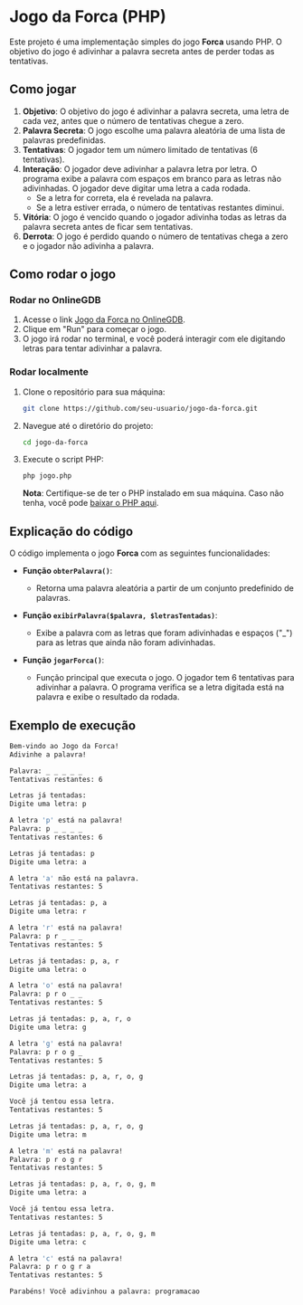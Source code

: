 # Jogo da Forca (PHP)

Este projeto é uma implementação simples do jogo **Forca** usando PHP. O objetivo do jogo é adivinhar a palavra secreta antes de perder todas as tentativas.

## Como jogar

1. **Objetivo**: O objetivo do jogo é adivinhar a palavra secreta, uma letra de cada vez, antes que o número de tentativas chegue a zero.
2. **Palavra Secreta**: O jogo escolhe uma palavra aleatória de uma lista de palavras predefinidas.
3. **Tentativas**: O jogador tem um número limitado de tentativas (6 tentativas).
4. **Interação**: O jogador deve adivinhar a palavra letra por letra. O programa exibe a palavra com espaços em branco para as letras não adivinhadas. O jogador deve digitar uma letra a cada rodada.
    - Se a letra for correta, ela é revelada na palavra.
    - Se a letra estiver errada, o número de tentativas restantes diminui.
5. **Vitória**: O jogo é vencido quando o jogador adivinha todas as letras da palavra secreta antes de ficar sem tentativas.
6. **Derrota**: O jogo é perdido quando o número de tentativas chega a zero e o jogador não adivinha a palavra.

## Como rodar o jogo


### Rodar no OnlineGDB

1. Acesse o link [Jogo da Forca no OnlineGDB](https://onlinegdb.com/LOvfcX9RZ).
2. Clique em "Run" para começar o jogo.
3. O jogo irá rodar no terminal, e você poderá interagir com ele digitando letras para tentar adivinhar a palavra.

### Rodar localmente

1. Clone o repositório para sua máquina:

    ```bash
    git clone https://github.com/seu-usuario/jogo-da-forca.git
    ```

2. Navegue até o diretório do projeto:

    ```bash
    cd jogo-da-forca
    ```

3. Execute o script PHP:

    ```bash
    php jogo.php
    ```

    **Nota**: Certifique-se de ter o PHP instalado em sua máquina. Caso não tenha, você pode [baixar o PHP aqui](https://www.php.net/downloads.php).

## Explicação do código

O código implementa o jogo **Forca** com as seguintes funcionalidades:

- **Função `obterPalavra()`**:
    - Retorna uma palavra aleatória a partir de um conjunto predefinido de palavras.

- **Função `exibirPalavra($palavra, $letrasTentadas)`**:
    - Exibe a palavra com as letras que foram adivinhadas e espaços ("_") para as letras que ainda não foram adivinhadas.

- **Função `jogarForca()`**:
    - Função principal que executa o jogo. O jogador tem 6 tentativas para adivinhar a palavra. O programa verifica se a letra digitada está na palavra e exibe o resultado da rodada.

## Exemplo de execução

```bash
Bem-vindo ao Jogo da Forca!
Adivinhe a palavra!

Palavra: _ _ _ _ _ 
Tentativas restantes: 6

Letras já tentadas: 
Digite uma letra: p

A letra 'p' está na palavra!
Palavra: p _ _ _ _ 
Tentativas restantes: 6

Letras já tentadas: p
Digite uma letra: a

A letra 'a' não está na palavra.
Tentativas restantes: 5

Letras já tentadas: p, a
Digite uma letra: r

A letra 'r' está na palavra!
Palavra: p r _ _ _ 
Tentativas restantes: 5

Letras já tentadas: p, a, r
Digite uma letra: o

A letra 'o' está na palavra!
Palavra: p r o _ _ 
Tentativas restantes: 5

Letras já tentadas: p, a, r, o
Digite uma letra: g

A letra 'g' está na palavra!
Palavra: p r o g _ 
Tentativas restantes: 5

Letras já tentadas: p, a, r, o, g
Digite uma letra: a

Você já tentou essa letra.
Tentativas restantes: 5

Letras já tentadas: p, a, r, o, g
Digite uma letra: m

A letra 'm' está na palavra!
Palavra: p r o g r 
Tentativas restantes: 5

Letras já tentadas: p, a, r, o, g, m
Digite uma letra: a

Você já tentou essa letra.
Tentativas restantes: 5

Letras já tentadas: p, a, r, o, g, m
Digite uma letra: c

A letra 'c' está na palavra!
Palavra: p r o g r a
Tentativas restantes: 5

Parabéns! Você adivinhou a palavra: programacao

